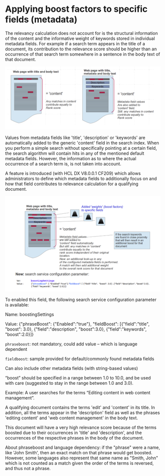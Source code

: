 # Applying boost factors to specific fields (metadata)

The relevancy calculation does not account for is the structural information of the content and the informative weight of keywords stored in individual metadata fields. For example if a search term appears in the title of a document, its contribution to the relevance score should be higher than an occurrence of that search term somewhere in a sentence in the body text of that document.

![](../../../../images/Applyingboostfactorstospecificfields_1.png)

Values from metadata fields like 'title', 'description' or 'keywords' are automatically added to the generic 'content' field in the search index. When you perform a simple search without specifically pointing at a certain field, the search algorithm will contain hits in any of the mentioned default metadata fields. However, the information as to where the actual occurrence of a search term is, is not taken into account.

A feature is introduced (with HCL DX V8.0.0.1 CF209) which allows administrators to define which metadata fields to additionally focus on and how that field contributes to relevance calculation for a qualifying document.

![](../../../../images/Applyingboostfactorstospecificfields_2.png)

To enabled this field, the following search service configuration parameter is available:

Name: boostingSettings

Value: {"phraseBoost": {"Enabled":"true"}, "fieldBoost": [{"field":"title", "boost": 3.0}, 
{"field":"description", "boost":3.0}, {"field":"keywords", "boost":2.0}]}

`phraseboost`: not mandatory, could add value – which is language dependent

`fieldboost`: sample provided for default/commonly found metadata fields

Can also include other metadata fields (with string-based values) 

“boost” should be specified in a range between 1.0 to 10.0, and be used with care (suggested to stay in the range between 1.0 and 3.0).

Example:
A user searches for the terms “Editing content in web content management”.

A qualifying document contains the terms 'edit' and 'content' in its title. In addition, all the terms appear in the 'description' field as well as the phrases 'editing content' and 'web content management' in the body text.

This document will have a very high relevance score because of the terms boosted due to their occurrences in 'title' and 'description', and the occurrences of the respective phrases in the body of the document.

About phraseboost and language dependency: if the "phrase" were a name, like 'John Smith', then an exact match on that phrase would get boosted. However, some languages also represent that same name as "Smith, John" which is not counted as a match given the order of the terms is reversed, and thus not a phrase.                                                                                                                                                                                                                                                                                                                                                                                                                                                                                                                                                                                                                                                                                                                                                                                                                                                      